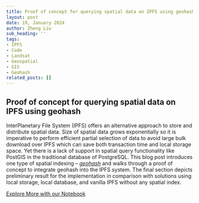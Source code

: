 ```yaml
---
title: Proof of concept for querying spatial data on IPFS using geohash
layout: post
date: 19, January 2024
author: Zheng Liu
sub_heading: ''
tags:
- IPFS
- Code
- Landsat
- Geospatial
- GIS
- Geohash
related_posts: []
---
```

## Proof of concept for querying spatial data on IPFS using geohash

InterPlanetary File System (IPFS) offers an alternative approach to store and distribute spatial data. Size of spatial data grows exponentially so it is imperative to perform efficient partial selection of data to avoid large bulk download over IPFS which can save both transaction time and local storage space. Yet there is a lack of support in spatial query functionality like PostGIS in the traditional database of PostgreSQL. This blog post introduces one type of spatial indexing – *[geohash](https://en.wikipedia.org/wiki/Geohash "geohash")* and walks through a proof of concept to integrate geohash into the IPFS system. The final section depicts preliminary result for the implementation in comparison with solutions using local storage, local database, and vanilla IPFS without any spatial index.

[Explore More with our Notebook](../../notebooks/geohash-ipfs-blog-post.ipynb)
